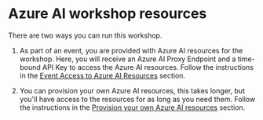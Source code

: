 # Azure AI workshop resources

There are two ways you can run this workshop.

1. As part of an event, you are provided with Azure AI resources for the workshop. Here, you will receive an Azure AI Proxy Endpoint and a time-bound API Key to access the Azure AI resources. Follow the instructions in the [Event Access to Azure AI Resources](azure_proxy.md) section.

2. You can provision your own Azure AI resources, this takes longer, but you'll have access to the resources for as long as you need them. Follow the instructions in the [Provision your own Azure AI resources](azure_provision.md) section.
